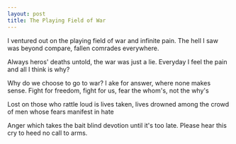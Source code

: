 ```yaml
---
layout: post 
title: The Playing Field of War
---
```


I ventured out on the playing field 
of war and infinite pain.
The hell I saw was beyond compare,
fallen comrades everywhere.

Always heros' deaths untold,
the war was just a lie.
Everyday I feel the pain
and all I think is why?

Why do we choose to go to war?
I ake for answer, where none makes sense.
Fight for freedom, fight for us,
fear the whom's, not the why's

Lost on those who rattle loud
is lives taken,
lives drowned among the crowd
of men whose fears manifest in hate

Anger which takes the bait
blind devotion until it's too late.
Please hear this cry to
heed no call to arms.  